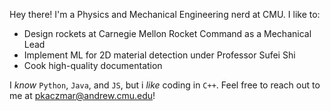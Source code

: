 Hey there! I'm a Physics and Mechanical Engineering nerd at CMU. I like to:

* Design rockets at Carnegie Mellon Rocket Command as a Mechanical Lead
* Implement ML for 2D material detection under Professor Sufei Shi
* Cook high-quality documentation

I *know* `Python`, `Java`, and `JS`, but i *like* coding in `C++`.
Feel free to reach out to me at [pkaczmar@andrew.cmu.edu](pkaczmar@andrew.cmu.edu)!
